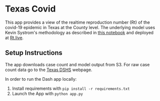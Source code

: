 # Texas Covid
This app provides a view of the realtime reproduction number (Rt) of the covid-19 epidemic in Texas at the County level. The underlying model uses Kevin Systrom's methodology as described in [this notebook](https://github.com/k-sys/covid-19/blob/master/Realtime%20Rt%20mcmc.ipynb) and deployed at [Rt.live](https://rt.live/). 

## Setup Instructions
The app downloads case count and model output from S3. For raw case count data go to the [Texas DSHS](https://dshs.texas.gov/coronavirus/) webpage.

In order to run the Dash app locally:
1. Install requirements with `pip install -r requirements.txt`
1. Launch the App with `python app.py`
